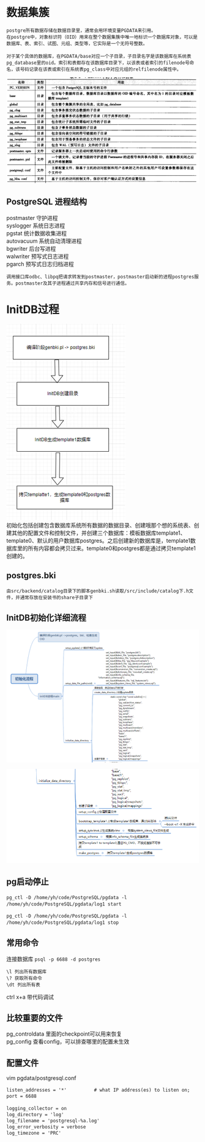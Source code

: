 # 数据集簇
    postgre所有数据存储在数据目录里，通常会用环境变量PGDATA来引用。
    在postgre中，对象标识符（OID）用来在整个数据集簇中唯一地标识一个数据库对象，可以是数据库、表、索引、试图、元组、类型等，它实际是一个无符号整数。

    对于某个具体的数据库，在PGDATA/base对应一个子目录，子目录名字是该数据库在系统表pg_database里的oid。索引和表都存在该数据库目录下，以该表或者索引的filenode号命名，该号码记录在该表或索引在系统表pg_class中对应元组的relfilenode属性中。


![](../images/postgresql/image.png)
 
## PostgreSQL 进程结构
postmaster 守护进程  
syslogger 系统日志进程  
pgstat 统计数据收集进程  
autovacuum 系统自动清理进程  
bgwriter 后台写进程  
walwriter 预写式日志进程  
pgarch 预写式日志归档进程  

    调用接口库odbc、libpq把请求转发到postmaster，postmaster启动新的进程postgres服务。postmaster及其子进程通过共享内存和信号进行通信。

# InitDB过程
![](../images/postgresql/image-3.png)  
    初始化包括创建包含数据库系统所有数据的数据目录、创建哦那个想的系统表、创建其他的配置文件和控制文件，并创建三个数据库：模板数据库template1、template0、默认的用户数据库postgres。之后创建新的数据库是，template1数据库里的所有内容都会拷贝过来。template0和postgres都是通过拷贝template1创建的。

## postgres.bki

    由src/backend/catalog目录下的脚本genbki.sh读取/src/include/catalog下.h文件，并通常存放在安装书的share子目录下

## InitDB初始化详细流程
![](../images/postgresql/image-1.png)

![](../images/postgresql/image-2.png)

## pg启动停止
`pg_ctl -D /home/yh/code/PostgreSQL/pgdata -l /home/yh/code/PostgreSQL/pgdata/log1 start`

`pg_ctl -D /home/yh/code/PostgreSQL/pgdata -l /home/yh/code/PostgreSQL/pgdata/log1 stop`

## 常用命令
连接数据库
`psql -p 6688 -d postgres`
```
\l 列出所有数据库
\? 获取所有命令
\dt 列出所有表
```

ctrl x+a 带代码调试
## 比较重要的文件
pg_controldata 里面的checkpoint可以用来恢复  
pg_config 查看config，可以排查哪里的配置未生效  

## 配置文件
vim pgdata/postgresql.conf
```
listen_addresses = '*'          # what IP address(es) to listen on;
port = 6688

logging_collector = on
log_directory = 'log'
log_filename = 'postgresql-%a.log'
log_error_verbosity = verbose
log_timezone = 'PRC'

```


